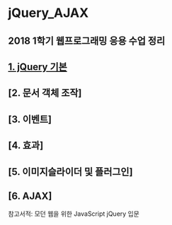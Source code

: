 # jQuery_AJAX

## 2018 1학기 웹프로그래밍 응용 수업 정리


## [**1. jQuery 기본**](https://github.com/gam0za/jQuery_AJAX/tree/master/jQuery_%EA%B8%B0%EB%B3%B8)

## [**2. 문서 객체 조작**]

## [**3. 이벤트**]

## [**4. 효과**]

## [**5. 이미지슬라이더 및 플러그인**]

## [**6. AJAX**]

 참고서적: 모던 웹을 위한 JavaScript jQuery 입문
